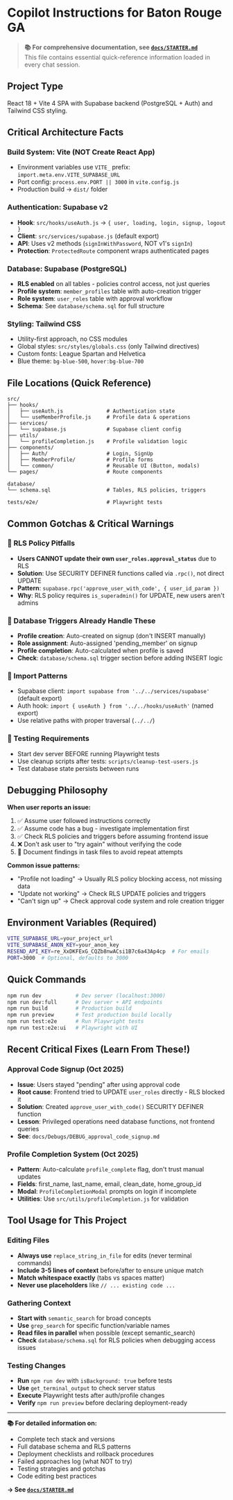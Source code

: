 # Copilot Instructions for Baton Rouge GA

> **📚 For comprehensive documentation, see [`docs/STARTER.md`](../docs/STARTER.md)**  
> This file contains essential quick-reference information loaded in every chat session.

## Project Type
React 18 + Vite 4 SPA with Supabase backend (PostgreSQL + Auth) and Tailwind CSS styling.

## Critical Architecture Facts

### Build System: Vite (NOT Create React App)
- Environment variables use `VITE_` prefix: `import.meta.env.VITE_SUPABASE_URL`
- Port config: `process.env.PORT || 3000` in `vite.config.js`
- Production build → `dist/` folder

### Authentication: Supabase v2
- **Hook**: `src/hooks/useAuth.js` → `{ user, loading, login, signup, logout }`
- **Client**: `src/services/supabase.js` (default export)
- **API**: Uses v2 methods (`signInWithPassword`, NOT v1's `signIn`)
- **Protection**: `ProtectedRoute` component wraps authenticated pages

### Database: Supabase (PostgreSQL)
- **RLS enabled** on all tables - policies control access, not just queries
- **Profile system**: `member_profiles` table with auto-creation trigger
- **Role system**: `user_roles` table with approval workflow
- **Schema**: See `database/schema.sql` for full structure

### Styling: Tailwind CSS
- Utility-first approach, no CSS modules
- Global styles: `src/styles/globals.css` (only Tailwind directives)
- Custom fonts: League Spartan and Helvetica
- Blue theme: `bg-blue-500`, `hover:bg-blue-700`

## File Locations (Quick Reference)
```
src/
├── hooks/
│   ├── useAuth.js              # Authentication state
│   └── useMemberProfile.js     # Profile data & operations
├── services/
│   └── supabase.js             # Supabase client config
├── utils/
│   └── profileCompletion.js    # Profile validation logic
├── components/
│   ├── Auth/                   # Login, SignUp
│   ├── MemberProfile/          # Profile forms
│   └── common/                 # Reusable UI (Button, modals)
└── pages/                      # Route components

database/
└── schema.sql                  # Tables, RLS policies, triggers

tests/e2e/                      # Playwright tests
```

## Common Gotchas & Critical Warnings

### 🚨 RLS Policy Pitfalls
- **Users CANNOT update their own `user_roles.approval_status`** due to RLS
- **Solution**: Use SECURITY DEFINER functions called via `.rpc()`, not direct UPDATE
- **Pattern**: `supabase.rpc('approve_user_with_code', { user_id_param })`
- **Why**: RLS policy requires `is_superadmin()` for UPDATE, new users aren't admins

### 🚨 Database Triggers Already Handle These
- **Profile creation**: Auto-created on signup (don't INSERT manually)
- **Role assignment**: Auto-assigned 'pending_member' on signup
- **Profile completion**: Auto-calculated when profile is saved
- **Check**: `database/schema.sql` trigger section before adding INSERT logic

### 🚨 Import Patterns
- Supabase client: `import supabase from '../../services/supabase'` (default export)
- Auth hook: `import { useAuth } from '../../hooks/useAuth'` (named export)
- Use relative paths with proper traversal (`../../`)

### 🚨 Testing Requirements
- Start dev server BEFORE running Playwright tests
- Use cleanup scripts after tests: `scripts/cleanup-test-users.js`
- Test database state persists between runs

## Debugging Philosophy

**When user reports an issue:**
1. ✅ Assume user followed instructions correctly
2. ✅ Assume code has a bug - investigate implementation first
3. ✅ Check RLS policies and triggers before assuming frontend issue
4. ❌ Don't ask user to "try again" without verifying the code
5. 📝 Document findings in task files to avoid repeat attempts

**Common issue patterns:**
- "Profile not loading" → Usually RLS policy blocking access, not missing data
- "Update not working" → Check RLS UPDATE policies and triggers
- "Can't sign up" → Check approval code system and role creation trigger

## Environment Variables (Required)
```bash
VITE_SUPABASE_URL=your_project_url
VITE_SUPABASE_ANON_KEY=your_anon_key
RESEND_API_KEY=re_XxDKFExG_CQZb8nwACsi1B7c6a43Ap4cp  # For emails
PORT=3000  # Optional, defaults to 3000
```

## Quick Commands
```bash
npm run dev           # Dev server (localhost:3000)
npm run dev:full      # Dev server + API endpoints
npm run build         # Production build
npm run preview       # Test production build locally
npm run test:e2e      # Run Playwright tests
npm run test:e2e:ui   # Playwright with UI
```

## Recent Critical Fixes (Learn From These!)

### Approval Code Signup (Oct 2025)
- **Issue**: Users stayed "pending" after using approval code
- **Root cause**: Frontend tried to UPDATE `user_roles` directly - RLS blocked it
- **Solution**: Created `approve_user_with_code()` SECURITY DEFINER function
- **Lesson**: Privileged operations need database functions, not frontend queries
- **See**: `docs/Debugs/DEBUG_approval_code_signup.md`

### Profile Completion System (Oct 2025)
- **Pattern**: Auto-calculate `profile_complete` flag, don't trust manual updates
- **Fields**: first_name, last_name, email, clean_date, home_group_id
- **Modal**: `ProfileCompletionModal` prompts on login if incomplete
- **Utilities**: Use `src/utils/profileCompletion.js` for validation

## Tool Usage for This Project

### Editing Files
- **Always use** `replace_string_in_file` for edits (never terminal commands)
- **Include 3-5 lines of context** before/after to ensure unique match
- **Match whitespace exactly** (tabs vs spaces matter)
- **Never use placeholders** like `// ... existing code ...`

### Gathering Context
- **Start with** `semantic_search` for broad concepts
- **Use** `grep_search` for specific function/variable names
- **Read files in parallel** when possible (except semantic_search)
- **Check** `database/schema.sql` for RLS policies when debugging access issues

### Testing Changes
- **Run** `npm run dev` with `isBackground: true` before tests
- **Use** `get_terminal_output` to check server status
- **Execute** Playwright tests after auth/profile changes
- **Verify** `npm run preview` before declaring deployment-ready

---

**📚 For detailed information on:**
- Complete tech stack and versions
- Full database schema and RLS patterns
- Deployment checklists and rollback procedures
- Failed approaches log (what NOT to try)
- Testing strategies and gotchas
- Code editing best practices

**→ See [`docs/STARTER.md`](../docs/STARTER.md)**
